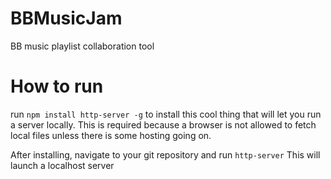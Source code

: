 # BBMusicJam
BB music playlist collaboration tool

# How to run
run
`npm install http-server -g`
to install this cool thing that will let you run a server locally.
This is required because a browser is not allowed to fetch local files
unless there is some hosting going  on.

After installing, navigate to your git repository and run
`http-server`
This will launch a localhost server
